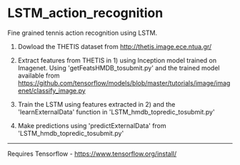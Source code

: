 # LSTM_action_recognition
Fine grained tennis action recognition using LSTM.

1) Dowload the THETIS dataset from http://thetis.image.ece.ntua.gr/

2) Extract features from THETIS in 1) using Inception model trained on Imagenet. Using 'getFeatsHMDB_tosubmit.py' and the trained model available from https://github.com/tensorflow/models/blob/master/tutorials/image/imagenet/classify_image.py

3) Train the LSTM using features extracted in 2) and the 'learnExternalData' function in 'LSTM_hmdb_topredic_tosubmit.py'

4) Make predictions using 'predictExternalData' from 'LSTM_hmdb_topredic_tosubmit.py'

-----------
Requires Tensorflow - https://www.tensorflow.org/install/

